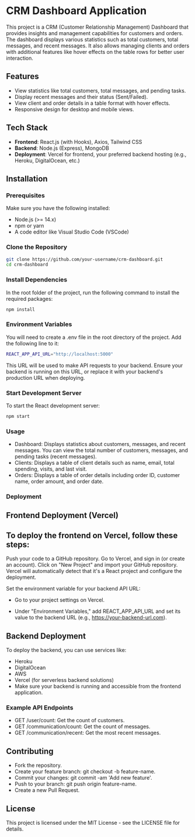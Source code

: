 # CRM Dashboard Application

This project is a CRM (Customer Relationship Management) Dashboard that provides insights and management capabilities for customers and orders. The dashboard displays various statistics such as total customers, total messages, and recent messages. It also allows managing clients and orders with additional features like hover effects on the table rows for better user interaction.

## Features
- View statistics like total customers, total messages, and pending tasks.
- Display recent messages and their status (Sent/Failed).
- View client and order details in a table format with hover effects.
- Responsive design for desktop and mobile views.

## Tech Stack
- **Frontend**: React.js (with Hooks), Axios, Tailwind CSS
- **Backend**: Node.js (Express), MongoDB
- **Deployment**: Vercel for frontend, your preferred backend hosting (e.g., Heroku, DigitalOcean, etc.)

## Installation

### Prerequisites
Make sure you have the following installed:
- Node.js (>= 14.x)
- npm or yarn
- A code editor like Visual Studio Code (VSCode)

### Clone the Repository

```bash
git clone https://github.com/your-username/crm-dashboard.git
cd crm-dashboard
```

### Install Dependencies
In the root folder of the project, run the following command to install the required packages:

```bash
npm install
```

### Environment Variables
You will need to create a .env file in the root directory of the project. Add the following line to it:

```bash
REACT_APP_API_URL="http://localhost:5000"
```

This URL will be used to make API requests to your backend. Ensure your backend is running on this URL, or replace it with your backend's production URL when deploying.

### Start Development Server
To start the React development server:

```bash
npm start
```

### Usage
- Dashboard: Displays statistics about customers, messages, and recent messages. You can view the total number of      customers, messages, and pending tasks (recent messages).
- Clients: Displays a table of client details such as name, email, total spending, visits, and last visit.
- Orders: Displays a table of order details including order ID, customer name, order amount, and order date.

### Deployment
## Frontend Deployment (Vercel)
## To deploy the frontend on Vercel, follow these steps:

Push your code to a GitHub repository.
Go to Vercel, and sign in (or create an account).
Click on "New Project" and import your GitHub repository.
Vercel will automatically detect that it's a React project and configure the deployment.

Set the environment variable for your backend API URL:
- Go to your project settings on Vercel.

- Under "Environment Variables," add REACT_APP_API_URL and set its value to the backend URL (e.g., https://your-backend-url.com).

## Backend Deployment
To deploy the backend, you can use services like:

- Heroku
- DigitalOcean
- AWS
- Vercel (for serverless backend solutions)
- Make sure your backend is running and accessible from the frontend application.

### Example API Endpoints
- GET /user/count: Get the count of customers.
- GET /communication/count: Get the count of messages.
- GET /communication/recent: Get the most recent messages.

## Contributing
- Fork the repository.
- Create your feature branch: git checkout -b feature-name.
- Commit your changes: git commit -am 'Add new feature'.
- Push to your branch: git push origin feature-name.
- Create a new Pull Request.

## License
This project is licensed under the MIT License - see the LICENSE file for details.